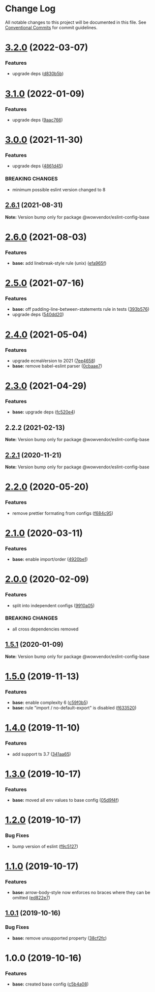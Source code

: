 # Change Log

All notable changes to this project will be documented in this file.
See [Conventional Commits](https://conventionalcommits.org) for commit guidelines.

# [3.2.0](https://github.com/wowvendor/eslint-configs/compare/@wowvendor/eslint-config-base@3.1.0...@wowvendor/eslint-config-base@3.2.0) (2022-03-07)


### Features

* upgrade deps ([d830b5b](https://github.com/wowvendor/eslint-configs/commit/d830b5b9eed450724a4c89a28fccfe1f4c498e68))





# [3.1.0](https://github.com/wowvendor/eslint-configs/compare/@wowvendor/eslint-config-base@3.0.0...@wowvendor/eslint-config-base@3.1.0) (2022-01-09)


### Features

* upgrade deps ([9aac766](https://github.com/wowvendor/eslint-configs/commit/9aac766792123f1d39e78e0f65b622105312c53b))





# [3.0.0](https://github.com/wowvendor/eslint-configs/compare/@wowvendor/eslint-config-base@2.6.1...@wowvendor/eslint-config-base@3.0.0) (2021-11-30)


### Features

* upgrade deps ([4861d45](https://github.com/wowvendor/eslint-configs/commit/4861d457dc9198e9e76015578333381555291d3b))


### BREAKING CHANGES

* minimum possible eslint version changed to 8





## [2.6.1](https://github.com/wowvendor/eslint-configs/compare/@wowvendor/eslint-config-base@2.6.0...@wowvendor/eslint-config-base@2.6.1) (2021-08-31)

**Note:** Version bump only for package @wowvendor/eslint-config-base





# [2.6.0](https://github.com/wowvendor/eslint-configs/compare/@wowvendor/eslint-config-base@2.5.0...@wowvendor/eslint-config-base@2.6.0) (2021-08-03)


### Features

* **base:** add linebreak-style rule (unix) ([efa965f](https://github.com/wowvendor/eslint-configs/commit/efa965f4d5a06373158bb45b6dd4690673ecf38b))





# [2.5.0](https://github.com/wowvendor/eslint-configs/compare/@wowvendor/eslint-config-base@2.4.0...@wowvendor/eslint-config-base@2.5.0) (2021-07-16)


### Features

* **base:** off padding-line-between-statements rule in tests ([393b576](https://github.com/wowvendor/eslint-configs/commit/393b576f3bd9ad4a5fc66140d158abd253c47290))
* upgrade deps ([540dd20](https://github.com/wowvendor/eslint-configs/commit/540dd206d54d42af131beac41bf22614cfebf00a))





# [2.4.0](https://github.com/wowvendor/eslint-configs/compare/@wowvendor/eslint-config-base@2.3.0...@wowvendor/eslint-config-base@2.4.0) (2021-05-04)


### Features

* upgrade ecmaVersion to 2021 ([7ee4658](https://github.com/wowvendor/eslint-configs/commit/7ee46589424add283039f69a50f0647087ee1ead))
* **base:** remove babel-eslint parser ([0cbaae7](https://github.com/wowvendor/eslint-configs/commit/0cbaae70d224451d84943eb6e590a2b907dc240a))





# [2.3.0](https://github.com/wowvendor/eslint-configs/compare/@wowvendor/eslint-config-base@2.2.2...@wowvendor/eslint-config-base@2.3.0) (2021-04-29)


### Features

* **base:** upgrade deps ([fc520e4](https://github.com/wowvendor/eslint-configs/commit/fc520e4e3b4d1fe3271ab62a886ac2824ca5225e))





## 2.2.2 (2021-02-13)

**Note:** Version bump only for package @wowvendor/eslint-config-base





## [2.2.1](https://github.com/wowvendor/eslint-configs/compare/@wowvendor/eslint-config-base@2.2.0...@wowvendor/eslint-config-base@2.2.1) (2020-11-21)

**Note:** Version bump only for package @wowvendor/eslint-config-base





# [2.2.0](https://github.com/wowvendor/eslint-configs/compare/@wowvendor/eslint-config-base@2.1.0...@wowvendor/eslint-config-base@2.2.0) (2020-05-20)


### Features

* remove prettier formating from configs ([f684c95](https://github.com/wowvendor/eslint-configs/commit/f684c954409cdf67a3022fff9ab37b4a34ccf284))





# [2.1.0](https://github.com/wowvendor/eslint-configs/compare/@wowvendor/eslint-config-base@2.0.0...@wowvendor/eslint-config-base@2.1.0) (2020-03-11)

### Features

- **base:** enable import/order ([4920be1](https://github.com/wowvendor/eslint-configs/commit/4920be17a3369122ed8f6b04df5d17f1fe8d69e6))

# [2.0.0](https://github.com/wowvendor/eslint-configs/compare/@wowvendor/eslint-config-base@1.5.1...@wowvendor/eslint-config-base@2.0.0) (2020-02-09)

### Features

- split into independent configs ([9910a05](https://github.com/wowvendor/eslint-configs/commit/9910a05010983ccc2d07bae849f4766623cf6505))

### BREAKING CHANGES

- all cross dependencies removed

## [1.5.1](https://github.com/wowvendor/eslint-configs/compare/@wowvendor/eslint-config-base@1.5.0...@wowvendor/eslint-config-base@1.5.1) (2020-01-09)

**Note:** Version bump only for package @wowvendor/eslint-config-base

# [1.5.0](https://github.com/wowvendor/eslint-configs/compare/@wowvendor/eslint-config-base@1.4.0...@wowvendor/eslint-config-base@1.5.0) (2019-11-13)

### Features

- **base:** enable complexity 6 ([c59f0b5](https://github.com/wowvendor/eslint-configs/commit/c59f0b5660acd79f3e1e23e7f4198bf2005bea27))
- **base:** rule "import / no-default-export" is disabled ([f633520](https://github.com/wowvendor/eslint-configs/commit/f633520a3f7ec08588c1e5ec5197183d54983ba9))

# [1.4.0](https://github.com/wowvendor/eslint-configs/compare/@wowvendor/eslint-config-base@1.3.0...@wowvendor/eslint-config-base@1.4.0) (2019-11-10)

### Features

- add support ts 3.7 ([341aa65](https://github.com/wowvendor/eslint-configs/commit/341aa65ebbe06846d1f8606bc523a97623b14b50))

# [1.3.0](https://github.com/wowvendor/eslint-configs/compare/@wowvendor/eslint-config-base@1.2.0...@wowvendor/eslint-config-base@1.3.0) (2019-10-17)

### Features

- **base:** moved all env values to base config ([05d9f4f](https://github.com/wowvendor/eslint-configs/commit/05d9f4faeef149ec85701a68503901b26c2dff74))

# [1.2.0](https://github.com/wowvendor/eslint-configs/compare/@wowvendor/eslint-config-base@1.0.1...@wowvendor/eslint-config-base@1.2.0) (2019-10-17)

### Bug Fixes

- bump version of eslint ([f9c5127](https://github.com/wowvendor/eslint-configs/commit/f9c5127a3987420319d78d7c63a30270f4f5c10a))

# [1.1.0](https://github.com/wowvendor/eslint-configs/compare/@wowvendor/eslint-config-base@1.0.1...@wowvendor/eslint-config-base@1.1.0) (2019-10-17)

### Features

- **base:** arrow-body-style now enforces no braces where they can be omitted ([ed822e7](https://github.com/wowvendor/eslint-configs/commit/ed822e774eeba9642b41a2fd9dffe12e471708df))

## [1.0.1](https://github.com/wowvendor/eslint-configs/compare/@wowvendor/eslint-config-base@1.0.0...@wowvendor/eslint-config-base@1.0.1) (2019-10-16)

### Bug Fixes

- **base:** remove unsupported property ([38cf2fc](https://github.com/wowvendor/eslint-configs/commit/38cf2fc61943fc1cdf0af0dc3048f94363db3ead))

# 1.0.0 (2019-10-16)

### Features

- **base:** created base config ([c5b4a08](https://github.com/wowvendor/eslint-configs/commit/c5b4a083eeade8f6e66ba6f37c1eb68f85edc450))
